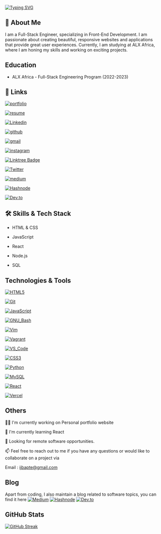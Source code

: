 [![Typing SVG](https://readme-typing-svg.demolab.com?font=Fira+Code&pause=1000&width=435&lines=Hi%2C+I'm+Baptiste+!;Frontend+Engineer+)](https://git.io/typing-svg)

## 🚀 About Me

I am a Full-Stack Engineer, specializing in Front-End Development. I am passionate about creating beautiful, responsive websites and applications that provide great user experiences. Currently, I am studying at ALX Africa, where I am honing my skills and working on exciting projects.

## Education

- ALX Africa - Full-Stack Engineering Program (2022-2023)











## 🔗 Links

[![portfolio](https://img.shields.io/badge/Portfolio-5340ff?style=for-the-badge&logo=Google-chrome&logoColor=white)](https://tapajyoti-bose.vercel.app/)

[![resume](https://img.shields.io/badge/Resume-4285F4?style=for-the-badge&logo=read-the-docs&logoColor=white)](https://rxresu.me/ijbapte/ishimwe-jean-baptiste)

[![Linkedin](https://img.shields.io/badge/linkedin-0A66C2?style=for-the-badge&logo=linkedin&logoColor=white)](https://www.linkedin.com/in/hbapte)

[![github](https://img.shields.io/badge/GitHub-000000?style=for-the-badge&logo=GitHub&logoColor=white)](https://github.com/ruppysuppy)

[![gmail](https://img.shields.io/badge/Gmail-D14836?style=for-the-badge&logo=Gmail&logoColor=white)](mailto:ijbapte@gmail.com)

[![instagram](https://img.shields.io/badge/Instagram-E4405F?style=for-the-badge&logo=instagram&logoColor=white)](https://www.instagram.com/hbapte/)

[![Linktree Badge](https://img.shields.io/badge/Linktree-hbapte-green)](https://www.linktr.ee/hbapte)

[![Twitter](https://img.shields.io/badge/twitter-1DA1F2?style=for-the-badge&logo=twitter&logoColor=white)](https://twitter.com/HBaptee)

[![medium](https://img.shields.io/badge/medium-000000?style=for-the-badge&logo=medium&logoColor=white)](https://hbapte.medium.com/)

[![Hashnode](https://img.shields.io/badge/Hashnode-2962FF?style=for-the-badge&logo=hashnode&logoColor=white)](https://hbapte.hashnode.dev/)

[![Dev.to](https://img.shields.io/badge/Dev.to-hbapte-green?logo=dev.to&style=flat-square&logoColor=white)](https://dev.to/hbapte)

## 🛠 Skills & Tech Stack

- HTML & CSS

- JavaScript

- React

- Node.js

- SQL

## Technologies & Tools

[![HTML5](https://img.shields.io/badge/≡-HTML5-E34F26?&style=flat-square&logo=html5&labelColor=282828)](https://developer.mozilla.org/en-US/docs/Web/HTML)

[![Git](https://img.shields.io/badge/≡-Git-F05032?logo=git&style=flat-square&labelColor=282828)](https://git-scm.com/)

[![JavaScript](https://img.shields.io/badge/≡-JavaScript-F7DF1E?logo=javascript&style=flat-square&labelColor=282828)](https://developer.mozilla.org/en-US/docs/Web/javascript)

[![GNU_Bash](https://img.shields.io/badge/≡-GNU_Bash-4EAA25?logo=GNU-Bash&style=flat-square&labelColor=282828)](https://www.gnu.org/software/bash/)

[![Vim](https://img.shields.io/badge/≡-Vim-019733?logo=Vim&style=flat-square&logoColor=019733&labelColor=282828)](https://www.vim.org/)

[![Vagrant](https://img.shields.io/badge/≡-Vagrant-1563FF?logo=vagrant&style=flat-square&logoColor=1563FF&labelColor=282828)](https://www.vagrantup.com/)

[![VS_Code](https://img.shields.io/badge/≡-VS_Code-007ACC?logo=visual-studio-code&style=flat-square&logoColor=007ACC&labelColor=282828)](https://code.visualstudio.com/)

[![CSS3](https://img.shields.io/badge/≡-CSS3-1572B6?logo=css3&style=flat-square&logoColor=1572B6&labelColor=282828)](https://developer.mozilla.org/en-US/docs/Web/CSS)

[![Python](https://img.shields.io/badge/≡-Python-3776AB?logo=Python&style=flat-square&labelColor=282828)](https://www.python.org/)

[![MySQL](https://img.shields.io/badge/≡-MySQL-4479A1?logo=mysql&style=flat-square&labelColor=282828)](https://www.mysql.com/)

[![React](https://img.shields.io/badge/≡-React-61DAFB?logo=react&style=flat-square&labelColor=282828)](https://reactjs.org/)

[![Vercel](https://img.shields.io/badge/≡-Vercel-000000?&style=flat-square&logo=vercel&labelColor=282828)](https://vercel.com/)

## Others

👩‍💻 I'm currently working on Personal portfolio website 

🧠 I'm currently learning React

🌼 Looking for remote software opportunities.

📫 Feel free to reach out to me if you have any questions or would like to collaborate on a project via

Email : ijbapte@gmail.com  

<!-- 

## Projects

- [Project 1](https://github.com/your-github-username/project-1) - Description of project 1

- [Project 2](https://github.com/your-github-username/project-2) - Description of project 2

- [Project 3](https://github.com/your-github-username/project-3) - Description of project 3 

-->

## Blog

Apart from coding, I also maintain a blog related to software topics, you can find it here [![Medium](https://img.shields.io/badge/Medium-Profile-blue?style=flat-square&logo=medium)](https://hbapte.medium.com/)   [![Hashnode](https://img.shields.io/badge/Hashnode-Profile-blue?style=flat-square&logo=hashnode)](https://hashnode.com/@hbapte) [![Dev.to](https://img.shields.io/badge/Dev.to-hbapte-green?logo=dev.to&style=flat-square&logoColor=white)](https://dev.to/hbapte)

## GitHub Stats

[![GitHub Streak](https://streak-stats.demolab.com?user=hbapte)](https://git.io/streak-stats)

